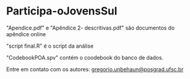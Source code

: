 # Participa-oJovensSul

"Apendice.pdf" e "Apêndice 2- descritivas.pdf" são documentos do apêndice online

"script final.R" é o script da análise

"CodebookPOA.spv" contém o coodebook do banco de dados.


Entre em contato com os autores: gregorio.unbehaun@posgrad.ufsc.br
